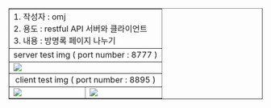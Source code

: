 <table border="1">


<tr>
    <td colspan="2">
    1. 작성자 : omj <br>
    2. 용도 : restful API 서버와 클라이언트 <br>
    3. 내용 : 방명록 페이지 나누기 <br>
    </td>
</tr>


<tr>
    <td colspan="2" align="center"> server test img ( port number : 8777 ) </td>
</tr>
<tr>
    <td colspan="2">
     <img src="https://cafeptthumb-phinf.pstatic.net/MjAyNDA3MzFfMjgg/MDAxNzIyMzg4NzgwMTgy.8skVERu5mhEO944yyLh55Q_5Z3nCd6PWWZ9Uy-OP2fIg.kGau_hluerTNCtvgPjH1sUYDFv4do1zog_oPfTWXUmIg.PNG/%EC%BA%A1%EC%B2%98.PNG?type=w1600" />
    </td>
</tr>
<tr>
    <td colspan="2" align="center"> client test img ( port number : 8895 ) </td>
</tr>


<tr>
    <td>
      <img src="https://cafeptthumb-phinf.pstatic.net/MjAyNDA3MzFfOTMg/MDAxNzIyMzg4Nzg0Mzc0.5zBML5UxU7kOUPYFESjkmsZfPNoxmYhrm4PPyNh4Ltkg.yL5DFNBWp2gvC-UlqMQS_wCLcvZaO2JDa9IoBclMFpQg.PNG/%EC%BA%A1%EC%B2%982.PNG?type=w1600" />
    </td>
    <td>
      <img src="https://cafeptthumb-phinf.pstatic.net/MjAyNDA3MzFfMTQ3/MDAxNzIyMzg4Nzg2NTQz.Ms5sSkXZS-1XgNBp6FNdfwlqF9uIg8SZRTVpJ34tdk4g.Eb5kedwd0Ru9rjMQhNdr1CcVVnpJBWGcooMN06fijO0g.PNG/%EC%BA%A1%EC%B2%984.PNG?type=w1600" />
    </td>
</tr>


</table>

